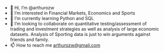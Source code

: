 - 👋 Hi, I’m @arthurozw
- 👀 I’m interested in Financial Markets, Economics and Sports
- 🌱 I’m currently learning Python and SQL 
- 💞️ I’m looking to collaborate on quantitative testing/assessment of trading and investment strategies as well as analysis of large economic datasets. Analysis of Sporting data is just to win arguments against friends and family.
- 📫 How to reach me arthurozw@gmail.com

<!---
arthurozw/arthurozw is a ✨ special ✨ repository because its `README.md` (this file) appears on your GitHub profile.
You can click the Preview link to take a look at your changes.
--->
